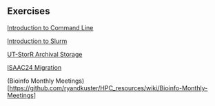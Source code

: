 ## Exercises

[Introduction to Command Line](https://github.com/ryandkuster/2024_10_04_practice_data/wiki/intro_to_command_line)

[Introduction to Slurm](https://github.com/ryandkuster/2024_10_04_practice_data/wiki/intro_to_slurm)

[UT-StorR Archival Storage](https://github.com/ryandkuster/HPC_workshop/wiki/UT%E2%80%90StorR-Archival-Storage)

[ISAAC24 Migration](https://github.com/ryandkuster/HPC_resources/wiki/ISAAC24-Migration)

(Bioinfo Monthly Meetings)[https://github.com/ryandkuster/HPC_resources/wiki/Bioinfo-Monthly-Meetings]

